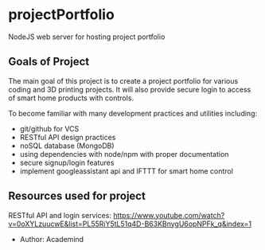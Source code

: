 # projectPortfolio
NodeJS web server for hosting project portfolio

## Goals of Project
The main goal of this project is to create a project portfolio for various coding and 3D printing projects. 
It will also provide secure login to access of smart home products with controls.

To become familiar with many development practices and utilities including:
- git/github for VCS
- RESTful API design practices
- noSQL database (MongoDB)
- using dependencies with node/npm with proper documentation
- secure signup/login features
- implement googleassistant api and IFTTT for smart home control

## Resources used for project
RESTful API and login services: https://www.youtube.com/watch?v=0oXYLzuucwE&list=PL55RiY5tL51q4D-B63KBnygU6opNPFk_q&index=1
- Author: Academind